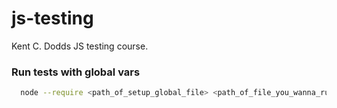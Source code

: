 # js-testing

Kent C. Dodds JS testing course.

### Run tests with global vars

```bash
  node --require <path_of_setup_global_file> <path_of_file_you_wanna_run>
```
